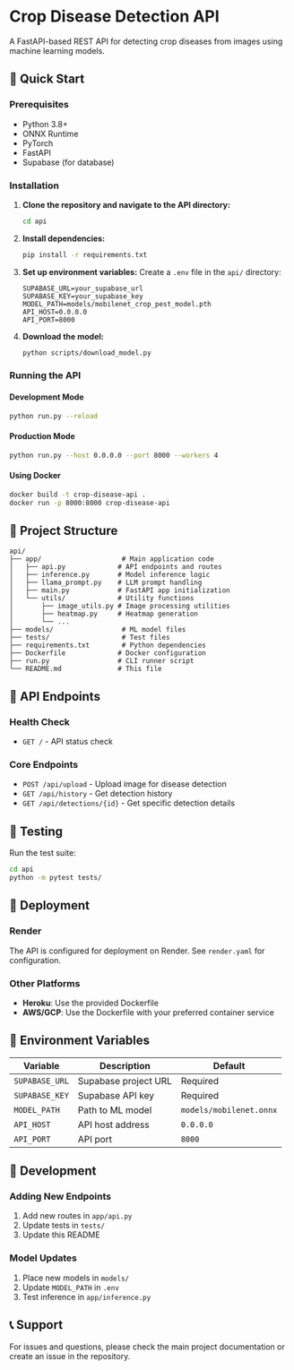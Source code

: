 # Crop Disease Detection API

A FastAPI-based REST API for detecting crop diseases from images using machine learning models.

## 🚀 Quick Start

### Prerequisites
- Python 3.8+
- ONNX Runtime
- PyTorch
- FastAPI
- Supabase (for database)

### Installation

1. **Clone the repository and navigate to the API directory:**
   ```bash
   cd api
   ```

2. **Install dependencies:**
   ```bash
   pip install -r requirements.txt
   ```

3. **Set up environment variables:**
   Create a `.env` file in the `api/` directory:
   ```env
   SUPABASE_URL=your_supabase_url
   SUPABASE_KEY=your_supabase_key
   MODEL_PATH=models/mobilenet_crop_pest_model.pth
   API_HOST=0.0.0.0
   API_PORT=8000
   ```

4. **Download the model:**
   ```bash
   python scripts/download_model.py
   ```

### Running the API

#### Development Mode
```bash
python run.py --reload
```

#### Production Mode
```bash
python run.py --host 0.0.0.0 --port 8000 --workers 4
```

#### Using Docker
```bash
docker build -t crop-disease-api .
docker run -p 8000:8000 crop-disease-api
```

## 📁 Project Structure

```
api/
├── app/                    # Main application code
│   ├── api.py             # API endpoints and routes
│   ├── inference.py       # Model inference logic
│   ├── llama_prompt.py    # LLM prompt handling
│   ├── main.py            # FastAPI app initialization
│   └── utils/             # Utility functions
│       ├── image_utils.py # Image processing utilities
│       ├── heatmap.py     # Heatmap generation
│       └── ...
├── models/                 # ML model files
├── tests/                  # Test files
├── requirements.txt        # Python dependencies
├── Dockerfile             # Docker configuration
├── run.py                 # CLI runner script
└── README.md              # This file
```

## 🔌 API Endpoints

### Health Check
- `GET /` - API status check

### Core Endpoints
- `POST /api/upload` - Upload image for disease detection
- `GET /api/history` - Get detection history
- `GET /api/detections/{id}` - Get specific detection details

## 🧪 Testing

Run the test suite:
```bash
cd api
python -m pytest tests/
```

## 🚀 Deployment

### Render
The API is configured for deployment on Render. See `render.yaml` for configuration.

### Other Platforms
- **Heroku**: Use the provided Dockerfile
- **AWS/GCP**: Use the Dockerfile with your preferred container service

## 📝 Environment Variables

| Variable | Description | Default |
|----------|-------------|---------|
| `SUPABASE_URL` | Supabase project URL | Required |
| `SUPABASE_KEY` | Supabase API key | Required |
| `MODEL_PATH` | Path to ML model | `models/mobilenet.onnx` |
| `API_HOST` | API host address | `0.0.0.0` |
| `API_PORT` | API port | `8000` |

## 🔧 Development

### Adding New Endpoints
1. Add new routes in `app/api.py`
2. Update tests in `tests/`
3. Update this README

### Model Updates
1. Place new models in `models/`
2. Update `MODEL_PATH` in `.env`
3. Test inference in `app/inference.py`

## 📞 Support

For issues and questions, please check the main project documentation or create an issue in the repository.
